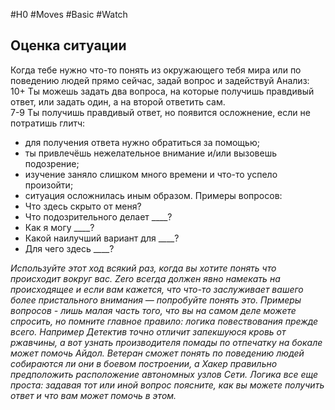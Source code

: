 #H0 #Moves #Basic #Watch 
## Оценка ситуации
Когда тебе нужно что-то понять из окружающего тебя мира или по поведению людей прямо сейчас, задай вопрос и задействуй Анализ:  
10+ Ты можешь задать два вопроса, на которые получишь правдивый ответ, или задать один, а на второй ответить сам.  
7-9 Ты получишь правдивый ответ, но появится осложнение, если не потратишь глитч:
- для получения ответа нужно обратиться за помощью;
- ты привлечёшь нежелательное внимание и/или вызовешь подозрение;
- изучение заняло слишком много времени и что-то успело произойти;
- ситуация осложнилась иным образом.
Примеры вопросов:
- Что здесь скрыто от меня?
- Что подозрительного делает ____?
- Как я могу ____?
- Какой наилучший вариант для ____?
- Для чего здесь ____?
  
*Используйте этот ход всякий раз, когда вы хотите понять что происходит вокруг вас. Zero всегда должен явно намекать на происходящее и если вам кажется, что что-то заслуживает вашего более пристального внимания — попробуйте понять это. Примеры вопросов - лишь малая часть того, что вы на самом деле можете спросить, но помните главное правило: логика повествования прежде всего. Например Детектив точно отличит запекшуюся кровь от ржавчины, а вот узнать производителя помады по отпечатку на бокале может помочь Айдол. Ветеран сможет понять по поведению людей собираются ли они в боевом построении, а Хакер правильно предположить расположение автономных узлов Сети. Логика все еще проста: задавая тот или иной вопрос поясните, как вы можете получить ответ и что вам может помочь в этом.*